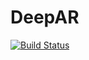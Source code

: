 # DeepAR

[![Build Status](https://github.com/josemanuel22/DeepAR.jl/actions/workflows/CI.yml/badge.svg?branch=main)](https://github.com/josemanuel22/DeepAR.jl/actions/workflows/CI.yml?query=branch%3Amain)
